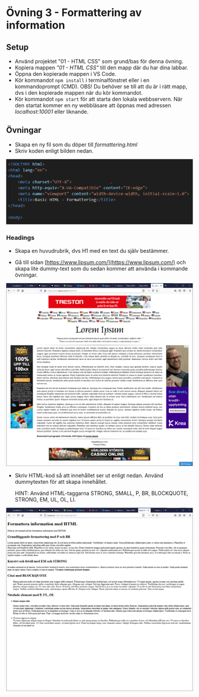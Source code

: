 # Övning 3 - Formattering av information

## Setup

* Använd projektet "01 - HTML CSS" som grund/bas för denna övning.
* Kopiera mappen _"01 - HTML CSS"_ till den mapp där du har dina labbar.
* Öppna den kopierade mappen i VS Code.
* Kör kommandot `npm install` i terminalfönstret eller i en kommandoprompt (CMD). OBS! Du behöver se till att du är i rätt mapp, dvs i den kopierade mappen när du kör kommandot.
* Kör kommandot `npm start` för att starta den lokala webbservern. När den startat kommer en ny webbläsare att öppnas med adressen _localhost:10001_ eller liknande.

## Övningar

* Skapa en ny fil som du döper till *formattering.html*
* Skriv koden enligt bilden nedan.

![](images/300.png)

### Headings

* Skapa en huvudrubrik, dvs H1 med en text du själv bestämmer.

* Gå till sidan [https://www.lipsum.com/](https://www.lipsum.com/) och skapa lite dummy-text som du sedan kommer att använda i kommande övningar.

![](images/305.png)

* Skriv HTML-kod så att innehållet ser ut enligt nedan. Använd dummytexten för att skapa innehållet.

    HINT: Använd HTML-taggarna STRONG, SMALL, P, BR, BLOCKQUOTE, STRONG, EM, UL, OL, LI.

![](images/310.png)






